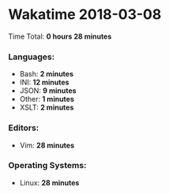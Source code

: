 # Wakatime 2018-03-08

Time Total: **0 hours 28 minutes**

### Languages:
- Bash: **2 minutes** 
- INI: **12 minutes** 
- JSON: **9 minutes** 
- Other: **1 minutes** 
- XSLT: **2 minutes** 

### Editors:
- Vim: **28 minutes** 

### Operating Systems:
- Linux: **28 minutes** 

